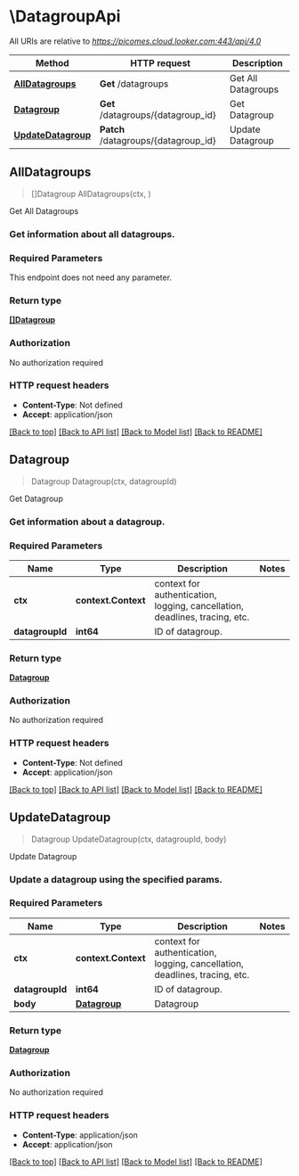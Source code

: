 # \DatagroupApi

All URIs are relative to *https://picomes.cloud.looker.com:443/api/4.0*

Method | HTTP request | Description
------------- | ------------- | -------------
[**AllDatagroups**](DatagroupApi.md#AllDatagroups) | **Get** /datagroups | Get All Datagroups
[**Datagroup**](DatagroupApi.md#Datagroup) | **Get** /datagroups/{datagroup_id} | Get Datagroup
[**UpdateDatagroup**](DatagroupApi.md#UpdateDatagroup) | **Patch** /datagroups/{datagroup_id} | Update Datagroup



## AllDatagroups

> []Datagroup AllDatagroups(ctx, )

Get All Datagroups

### Get information about all datagroups. 

### Required Parameters

This endpoint does not need any parameter.

### Return type

[**[]Datagroup**](Datagroup.md)

### Authorization

No authorization required

### HTTP request headers

- **Content-Type**: Not defined
- **Accept**: application/json

[[Back to top]](#) [[Back to API list]](../README.md#documentation-for-api-endpoints)
[[Back to Model list]](../README.md#documentation-for-models)
[[Back to README]](../README.md)


## Datagroup

> Datagroup Datagroup(ctx, datagroupId)

Get Datagroup

### Get information about a datagroup. 

### Required Parameters


Name | Type | Description  | Notes
------------- | ------------- | ------------- | -------------
**ctx** | **context.Context** | context for authentication, logging, cancellation, deadlines, tracing, etc.
**datagroupId** | **int64**| ID of datagroup. | 

### Return type

[**Datagroup**](Datagroup.md)

### Authorization

No authorization required

### HTTP request headers

- **Content-Type**: Not defined
- **Accept**: application/json

[[Back to top]](#) [[Back to API list]](../README.md#documentation-for-api-endpoints)
[[Back to Model list]](../README.md#documentation-for-models)
[[Back to README]](../README.md)


## UpdateDatagroup

> Datagroup UpdateDatagroup(ctx, datagroupId, body)

Update Datagroup

### Update a datagroup using the specified params. 

### Required Parameters


Name | Type | Description  | Notes
------------- | ------------- | ------------- | -------------
**ctx** | **context.Context** | context for authentication, logging, cancellation, deadlines, tracing, etc.
**datagroupId** | **int64**| ID of datagroup. | 
**body** | [**Datagroup**](Datagroup.md)| Datagroup | 

### Return type

[**Datagroup**](Datagroup.md)

### Authorization

No authorization required

### HTTP request headers

- **Content-Type**: application/json
- **Accept**: application/json

[[Back to top]](#) [[Back to API list]](../README.md#documentation-for-api-endpoints)
[[Back to Model list]](../README.md#documentation-for-models)
[[Back to README]](../README.md)

